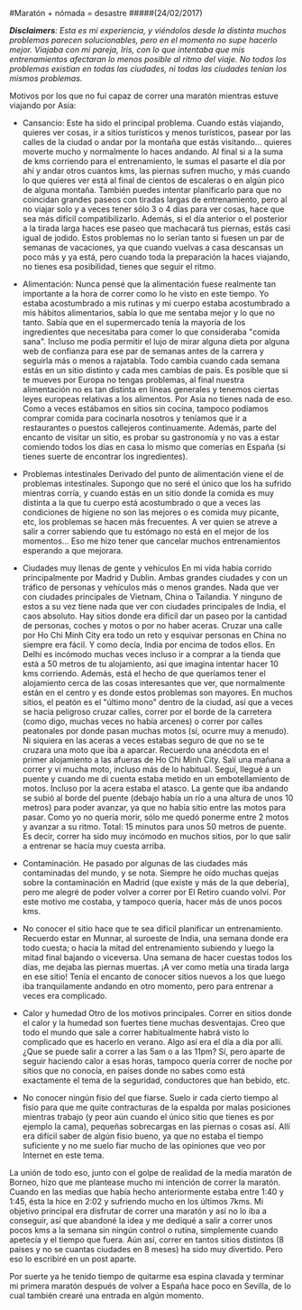 #Maratón + nómada = desastre
#####(24/02/2017)

*__Disclaimers__:
Esta es mi experiencia, y viéndolos desde la distinta muchos problemas parecen solucionables, pero en el momento no supe hacerlo mejor. Viajaba con mi pareja, Iris, con lo que intentaba que mis entrenamientos afectaran lo menos posible al ritmo del viaje. 
No todos los problemas existían en todas las ciudades, ni todas las ciudades tenían los mismos problemas.*

Motivos por los que no fui capaz de correr una maratón mientras estuve viajando por Asia:

- Cansancio:
Este ha sido el principal problema.
Cuando estás viajando, quieres ver cosas, ir a sitios turísticos y menos turísticos, pasear por las calles de la ciudad o andar por la montaña que estás visitando... quieres moverte mucho y normalmente lo haces andando. Al final si a la suma de kms corriendo para el entrenamiento, le sumas el pasarte el día por ahí y andar otros cuantos kms, las piernas sufren mucho, y más cuando lo que quieres ver está al final de cientos de escaleras o en algún pico de alguna montaña. También puedes intentar planificarlo para que no coincidan grandes paseos con tiradas largas de entrenamiento, pero al no viajar solo y a veces tener sólo 3 o 4 días para ver cosas, hace que sea más difícil compatibilizarlo. Además, si el día anterior o el posterior a la tirada larga haces ese paseo que machacará tus piernas, estás casi igual de jodido.
Estos problemas no lo serían tanto si fuesen un par de semanas de vacaciones, ya que cuando vuelvas a casa descansas un poco más y ya está, pero cuando toda la preparación la haces viajando, no tienes esa posibilidad, tienes que seguir el ritmo.

- Alimentación:
Nunca pensé que la alimentación fuese realmente tan importante a la hora de correr como lo he visto en este tiempo. Yo estaba acostumbrado a mis rutinas y mi cuerpo estaba acostumbrado a mis hábitos alimentarios, sabía lo que me sentaba mejor y lo que no tanto. Sabía que en el supermercado tenía la mayoría de los ingredientes que necesitaba para comer lo que consideraba "comida sana". Incluso me podía permitir el lujo de mirar alguna dieta por alguna web de confianza para ese par de semanas antes de la carrera y seguirla más o menos a rajatabla.
Todo cambia cuando cada semana estás en un sitio distinto y cada mes cambias de pais. Es posible que si te mueves por Europa no tengas problemas, al final nuestra alimentación no es tan distinta en líneas generales y tenemos ciertas leyes europeas relativas a los alimentos. Por Asia no tienes nada de eso.
Como a veces estábamos en sitios sin cocina, tampoco podíamos comprar comida para cocinarla nosotros y teníamos que ir a restaurantes o puestos callejeros continuamente.
Además, parte del encanto de visitar un sitio, es probar su gastronomía y no vas a estar comiendo todos los días en casa lo mismo que comerías en España (si tienes suerte de encontrar los ingredientes).


- Problemas intestinales
Derivado del punto de alimentación viene el de problemas intestinales. Supongo que no seré el único que los ha sufrido mientras corría, y cuando estás en un sitio donde la comida es muy distinta a la que tu cuerpo está acostumbrado o que a veces las condiciones de higiene no son las mejores o es comida muy picante, etc, los problemas se hacen más frecuentes. A ver quien se atreve a salir a correr sabiendo que tu estómago no está en el mejor de los momentos... Eso me hizo tener que cancelar muchos entrenamientos esperando a que mejorara.


- Ciudades muy llenas de gente y vehículos
En mi vida había corrido principalmente por Madrid y Dublin. Ambas grandes ciudades y con un tráfico de personas y vehículos más o menos grandes. Nada que ver con ciudades principales de Vietnam, China o Tailandia. Y ninguno de estos a su vez tiene nada que ver con ciudades principales de India, el caos absoluto.
Hay sitios donde era difícil dar un paseo por la cantidad de personas, coches y motos o por no haber aceras. Cruzar una calle por Ho Chi Minh City era todo un reto y esquivar personas en China no siempre era fácil. Y como decía, India por encima de todos ellos. En Delhi es incómodo muchas veces incluso ir a comprar a la tienda que está a 50 metros de tu alojamiento, así que imagina intentar hacer 10 kms corriendo. 
Además, está el hecho de que queríamos tener el alojamiento cerca de las cosas interesantes que ver, que normalmente están en el centro y es donde estos problemas son mayores.
En muchos sitios, el peatón es el "último mono" dentro de la ciudad, así que a veces se hacía peligroso cruzar calles, correr por el borde de la carretera (como digo, muchas veces no había arcenes) o correr por calles peatonales por donde pasan muchas motos (sí, ocurre muy a menudo). Ni siquiera en las aceras a veces estabas seguro de que no se te cruzara una moto que iba a aparcar.
Recuerdo una anécdota en el primer alojamiento a las afueras de Ho Chi Minh City. Salí una mañana a correr y vi mucha moto, incluso más de lo habitual. Seguí, llegué a un puente y cuando me di cuenta estaba metido en un embotellamiento de motos. Incluso por la acera estaba el atasco. La gente que iba andando se subió al borde del puente (debajo había un río a una altura de unos 10 metros) para poder avanzar, ya que no había sitio entre las motos para pasar. Como yo no quería morir, sólo me quedó ponerme entre 2 motos y avanzar a su ritmo. Total: 15 minutos para unos 50 metros de puente.
Es decir, correr ha sido muy incómodo en muchos sitios, por lo que salir a entrenar se hacía muy cuesta arriba.

- Contaminación.
He pasado por algunas de las ciudades más contaminadas del mundo, y se nota. Siempre he oído muchas quejas sobre la contaminación en Madrid (que existe y más de la que debería), pero me alegré de poder volver a correr por El Retiro cuando volví. Por este motivo me costaba, y tampoco quería, hacer más de unos pocos kms.

- No conocer el sitio hace que te sea difícil planificar un entrenamiento.
Recuerdo estar en Munnar, al suroeste de India, una semana donde era todo cuesta; o hacía la mitad del entrenamiento subiendo y luego la mitad final bajando o viceversa. Una semana de hacer cuestas todos los días, me dejaba las piernas muertas. ¡A ver como metía una tirada larga en ese sitio!
Tenía el encanto de conocer sitios nuevos a los que luego iba tranquilamente andando en otro momento, pero para entrenar a veces era complicado.

- Calor y humedad
Otro de los motivos principales. Correr en sitios donde el calor y la humedad son fuertes tiene muchas desventajas. Creo que todo el mundo que sale a correr habitualmente habrá visto lo complicado que es hacerlo en verano. Algo así era el día a día por allí. 
¿Que se puede salir a correr a las 5am o a las 11pm? Sí, pero aparte de seguir haciendo calor a esas horas, tampoco quería correr de noche por sitios que no conocía, en países donde no sabes como está exactamente el tema de la seguridad, conductores que han bebido, etc.

- No conocer ningún fisio del que fiarse.
Suelo ir cada cierto tiempo al fisio para que me quite contracturas de la espalda por malas posiciones mientras trabajo (y peor aún cuando el único sitio que tienes es por ejemplo la cama), pequeñas sobrecargas en las piernas o cosas así. Allí era difícil saber de algún fisio bueno, ya que no estaba el tiempo suficiente y no me suelo fiar mucho de las opiniones que veo por Internet en este tema.


La unión de todo eso, junto con el golpe de realidad de la media maratón de Borneo, hizo que me plantease mucho mi intención de correr la maratón. Cuando en las medias que había hecho anteriormente estaba entre 1:40 y 1:45, ésta la hice en 2:02 y sufriendo mucho en los últimos 7kms. Mi objetivo principal era disfrutar de correr una maratón y así no lo iba a conseguir, así que abandoné la idea y me dediqué a salir a correr unos pocos kms a la semana sin ningún control o rutina, simplemente cuando apetecía y el tiempo que fuera. 
Aún así, correr en tantos sitios distintos (8 países y no se cuantas ciudades en 8 meses) ha sido muy divertido. Pero eso lo escribiré en un post aparte. 

Por suerte ya he tenido tiempo de quitarme esa espina clavada y terminar mi primera maratón después de volver a España hace poco en Sevilla, de lo cual también crearé una entrada en algún momento.

